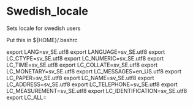 # Swedish_locale
Sets locale for swedish users

Put this in ${HOME}/.bashrc

export LANG=sv_SE.utf8
export LANGUAGE=sv_SE.utf8
export LC_CTYPE=sv_SE.utf8
export LC_NUMERIC=sv_SE.utf8
export LC_TIME=sv_SE.utf8
export LC_COLLATE=sv_SE.utf8
export LC_MONETARY=sv_SE.utf8
export LC_MESSAGES=en_US.utf8
export LC_PAPER=sv_SE.utf8
export LC_NAME=sv_SE.utf8
export LC_ADDRESS=sv_SE.utf8
export LC_TELEPHONE=sv_SE.utf8
export LC_MEASUREMENT=sv_SE.utf8
export LC_IDENTIFICATION=sv_SE.utf8
export LC_ALL=
